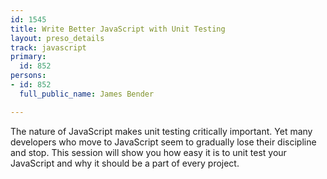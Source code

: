 ```yaml
---
id: 1545
title: Write Better JavaScript with Unit Testing
layout: preso_details
track: javascript
primary:
  id: 852
persons:
- id: 852
  full_public_name: James Bender

---
```

The nature of JavaScript makes unit testing critically important. Yet many developers who move to JavaScript seem to gradually lose their discipline and stop. This session will show you how easy it is to unit test your JavaScript and why it should be a part of every project.
